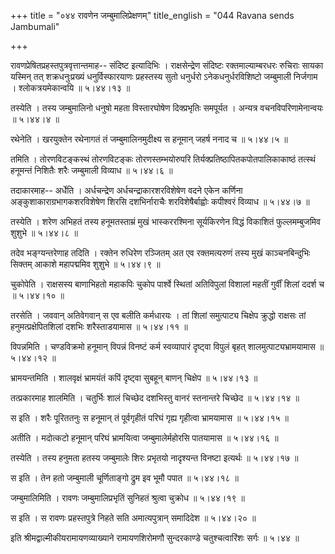+++
title = "०४४ रावणेन जम्बुमालिप्रेक्षणम्"
title_english = "044 Ravana sends Jambumali"

+++


रावणप्रेषितप्रहस्तपुत्रवृत्तान्तमाह-- संदिष्ट इत्यादिभिः ।
राक्षसेन्द्रेण संदिष्टः रक्तमाल्याम्बरधरः रुचिराः सायका यस्मिन् तत्
शक्रधनुःप्रख्यं धनुर्विस्फारयाणः प्रहस्तस्य सुतो धनुर्धरो
ऽनेकधनुर्धरविशिष्टो जम्बुमाली निर्जगाम । श्लोकत्रयमेकान्वयि  ॥  ५।४४।१३
 ॥   

  

तस्येति । तस्य जम्बुमालिनो धनुषो महता विस्तारघोषेण दिक्प्रभृतिः समपूर्यत
। अन्यत्र वचनविपरिणामेनान्वयः  ॥  ५।४४।४  ॥   

  

रथेनेति । खरयुक्तेन रथेनागतं तं जम्बुमालिनमुदीक्ष्य स हनूमान् जहर्ष ननाद
च  ॥  ५।४४।५  ॥   

  

तमिति । तोरणविटङ्कस्थं तोरणविटङ्कः तोरणस्तम्भयोरुपरि
तिर्यक्प्रतिष्ठापितकपोतपालिकाकाष्ठं तत्स्थं हनूमन्तं निशितैः शरैः
जम्बुमाली विव्याध  ॥  ५।४४।६  ॥   

  

तदाकारमाह-- अर्धेति । अर्धचन्द्रेण अर्धचन्द्राकारशरविशेषेण वदने एकेन
कर्णिना अङ्कुशाकाराग्रभागकशरविशेषेण शिरसि दशभिर्नाराचैः
शरविशेषैर्बाह्वोः कपीश्वरं विव्याध  ॥  ५।४४।७  ॥   

  

तस्येति । शरेण अभिहतं तस्य हनूमतस्ताम्रं मुखं भास्कररश्मिना सूर्यकिरणेन
विद्धं विकाशितं फुल्लमम्बुजमिव शुशुभे  ॥  ५।४४।८  ॥   

  

तदेव भङ्ग्यन्तरेणाह तदिति । रक्तेन रुधिरेण रञ्जितम् अत एव रक्तमत्यरुणं
तस्य मुखं काञ्चनबिन्दुभिः सिक्तम् आकाशे महापद्ममिव शुशुभे  ॥  ५।४४।९  ॥   

  

चुकोपेति । राक्षसस्य बाणाभिहतो महाकपिः चुकोप पार्श्वे स्थितां अतिविपुलां
विशालां महतीं गुर्वीं शिलां ददर्श च  ॥  ५।४४।१०  ॥   

  

तरसेति । जववान् अतिवेगवान् स एव बलीति कर्मधारयः । तां शिलां समुत्पाट्य
चिक्षेप क्रुद्धो राक्षसः तां हनुमत्प्रक्षेपितशिलां दशभिः शरैस्ताडयामास
 ॥  ५।४४।११  ॥   

  

विपन्नमिति । चण्डविक्रमो हनूमान् विपन्नं विनष्टं कर्म स्वव्यापारं
दृष्ट्वा विपुलं बृहत् शालमुत्पाट्यभ्रामयामास  ॥  ५।४४।१२  ॥   

  

भ्रामयन्तमिति । शालवृक्षं भ्रामयंतं कपिं दृष्ट्वा सुबहून् बाणन् चिक्षेप
 ॥  ५।४४।१३  ॥   

  

तत्प्रकारमाह शालमिति । चतुर्भिः शालं चिच्छेद दशभिस्तु वानरं स्तनान्तरे
चिच्छेद  ॥  ५।४४।१४  ॥   

  

स इति । शरैः पूरिततनुः स हनूमान् तं पूर्वगृहीतं परिघं गृह्य गृहीत्वा
भ्रामयामास  ॥  ५।४४।१५  ॥   

  

अतीति । मदोत्कटो हनूमान् परिघं भ्रामयित्वा जम्बुमालेर्महोरसि पातयामास  ॥ 
५।४४।१६  ॥   

  

तस्येति । तस्य हनुमता हतस्य जम्बुमालेः शिरः प्रभृतयो नादृश्यन्त विनष्टा
इत्यर्थः  ॥  ५।४४।१७  ॥   

  

स इति । तेन हतो जम्बुमाली चूर्णिताङ्गो द्रुम इव भूमौ पपात  ॥  ५।४४।१८ ॥   

  

जम्बुमालिमिति । रावणः जम्बुमालिप्रभृतिं सुनिहतं श्रुत्वा चुक्रोध  ॥ 
५।४४।१९ ॥   

  

स इति । स रावणः प्रहस्तपुत्रे निहते सति अमात्यपुत्रान् समादिदेश  ॥ 
५।४४।२०  ॥   

  

इति श्रीमद्वाल्मीकीयरामायणव्याख्याने रामायणशिरोमणौ सुन्दरकाण्डे
चतुश्चत्वारिंशः सर्गः  ॥  ५।४४  ॥   

  


